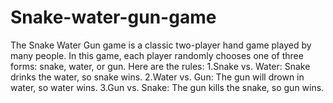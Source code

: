 # Snake-water-gun-game
 The Snake Water Gun game is a classic two-player hand game played by many people. 
 In this game, each player randomly chooses one of three forms: snake, water, or gun. 
 Here are the rules:
1.Snake vs. Water: Snake drinks the water, so snake wins.
2.Water vs. Gun: The gun will drown in water, so water wins.
3.Gun vs. Snake: The gun kills the snake, so gun wins.
